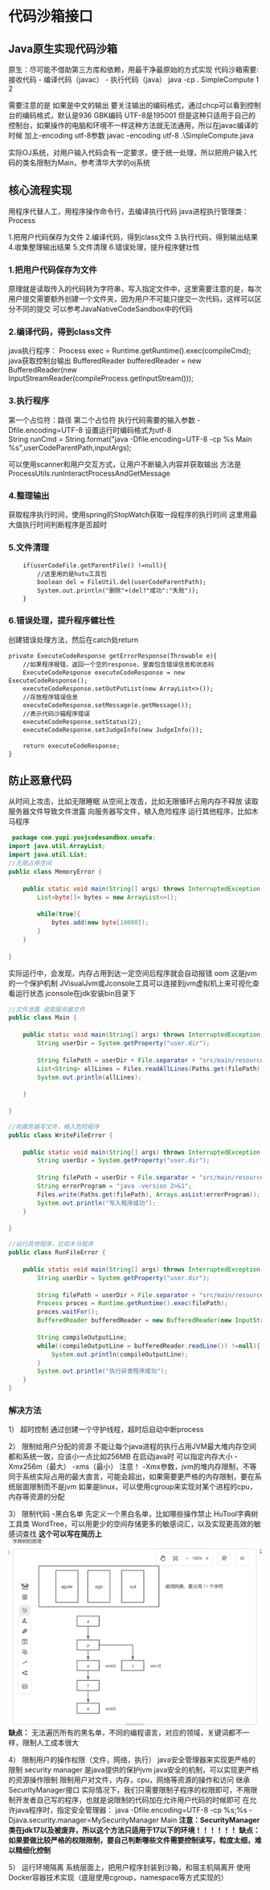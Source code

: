 # 代码沙箱接口

## Java原生实现代码沙箱

原生：尽可能不借助第三方库和依赖，用最干净最原始的方式实现
代码沙箱需要: 接收代码 - 编译代码（javac） - 执行代码（java） java -cp . SimpleCompute 1 2

需要注意的是 如果是中文的输出 要关注输出的编码格式，通过chcp可以看到控制台的编码格式，默认是936 GBK编码 UTF-8是195001
但是这种只适用于自己的控制台，如果操作的电脑和环境不一样这种方法就无法通用，所以在javac编译的时候 加上-encoding utf-8参数   javac -encoding utf-8 .\SimpleCompute.java

实际OJ系统，对用户输入代码会有一定要求，便于统一处理，所以把用户输入代码的类名限制为Main，参考清华大学的oj系统

## 核心流程实现
用程序代替人工，用程序操作命令行，去编译执行代码
java进程执行管理类：Process

1.把用户代码保存为文件
2.编译代码，得到class文件
3.执行代码，得到输出结果
4.收集整理输出结果
5.文件清理
6.错误处理，提升程序健壮性

### 1.把用户代码保存为文件
 原理就是读取传入的代码转为字符串，写入指定文件中，这里需要注意的是，每次用户提交需要额外创建一个文件夹，因为用户不可能只提交一次代码，这样可以区分不同的提交
 可以参考JavaNativeCodeSandbox中的代码
 
### 2.编译代码，得到class文件
java执行程序：            Process exec = Runtime.getRuntime().exec(compileCmd);
java获取控制台输出          BufferedReader bufferedReader = new BufferedReader(new InputStreamReader(compileProcess.getInputStream()));


### 3.执行程序
第一个占位符：路径 第二个占位符 执行代码需要的输入参数 -Dfile.encoding=UTF-8 设置运行时编码格式为utf-8   
String runCmd = String.format("java -Dfile.encoding=UTF-8 -cp %s Main %s",userCodeParentPath,inputArgs);

可以使用scanner和用户交互方式，让用户不断输入内容并获取输出 方法是ProcessUtils.runInteractProcessAndGetMessage

### 4.整理输出
获取程序执行时间，使用spring的StopWatch获取一段程序的执行时间 这里用最大值执行时间判断程序是否超时


### 5.文件清理
        if(userCodeFile.getParentFile() !=null){
            //这里用的是hutu工具包
            boolean del = FileUtil.del(userCodeParentPath);
            System.out.println("删除"+(del?"成功":"失败"));
        }

### 6.错误处理，提升程序健壮性
创建错误处理方法，然后在catch处return

    private ExecuteCodeResponse getErrorResponse(Throwable e){
        //如果程序报错，返回一个空的response，里面包含错误信息和状态码
        ExecuteCodeResponse executeCodeResponse = new ExecuteCodeResponse();
        executeCodeResponse.setOutPutList(new ArrayList<>());
        //存放程序错误信息
        executeCodeResponse.setMessage(e.getMessage());
        //表示代码沙箱程序错误
        executeCodeResponse.setStatus(2);
        executeCodeResponse.setJudgeInfo(new JudgeInfo());

        return executeCodeResponse;
    }


## 防止恶意代码
 从时间上攻击，比如无限睡眠
 从空间上攻击，比如无限循环占用内存不释放
 读取服务器文件导致文件泄露
 向服务器写文件，植入危险程序
 运行其他程序，比如木马程序

```java
 package com.yupi.yuojcodesandbox.unsafe;
import java.util.ArrayList;
import java.util.List;
//无限占用空间
public class MemoryError {

    public static void main(String[] args) throws InterruptedException {
        List<byte[]> bytes = new ArrayList<>();

        while(true){
            bytes.add(new byte[10000]);
        }
    }

}
```

实际运行中，会发现，内存占用到达一定空间后程序就会自动报错 oom 这是jvm的一个保护机制
JVisualJvm或Jconsole工具可以连接到jvm虚拟机上来可视化查看运行状态 jconsole在jdk安装bin目录下

```java
//文件泄露 读取服务器文件
public class Main {

    public static void main(String[] args) throws InterruptedException, IOException {
        String userDir = System.getProperty("user.dir");

        String filePath = userDir + File.separator + "src/main/resources/application.yml";
        List<String> allLines = Files.readAllLines(Paths.get(filePath));
        System.out.println(allLines);

    }

}
```

```java
//向服务器写文件，植入危险程序
public class WriteFileError {

    public static void main(String[] args) throws InterruptedException, IOException {
        String userDir = System.getProperty("user.dir");

        String filePath = userDir + File.separator + "src/main/resources/木马程序.bat";
        String errorProgram = "java -version 2>&1";
        Files.write(Paths.get(filePath), Arrays.asList(errorProgram));
        System.out.println("写入程序成功");
    }

}
```

```java
//运行其他程序，比如木马程序
public class RunFileError {

    public static void main(String[] args) throws InterruptedException, IOException {
        String userDir = System.getProperty("user.dir");

        String filePath = userDir + File.separator + "src/main/resources/木马程序.bat";
        Process proces = Runtime.getRuntime().exec(filePath);
        proces.waitFor();
        BufferedReader bufferedReader = new BufferedReader(new InputStreamReader(proces.getInputStream()));

        String compileOutputLine;
        while((compileOutputLine = bufferedReader.readLine()) !=null){
            System.out.println(compileOutputLine);
        }
        System.out.println("执行异常程序成功");
    }
}
```





### 解决方法
1） 超时控制 通过创建一个守护线程，超时后自动中断process

2） 限制给用户分配的资源 不能让每个java进程的执行占用JVM最大堆内存空间都和系统一致，应该小一点比如256MB
     在启动java时 可以指定内存大小 -Xmx256m（最大） -xms（最小）
     注意！ -Xmx参数，jvm的堆内存限制，不等同于系统实际占用的最大直言，可能会超出，如果需要更严格的内存限制，要在系统层面限制而不是jvm
     如果是linux，可以使用cgroup来实现对某个进程的cpu，内存等资源的分配

3） 限制代码 -黑白名单
     先定义一个黑白名单，比如哪些操作禁止 HuTool字典树工具类 WordTree，可以用更少的空间存储更多的敏感词汇，以及实现更高效的敏感词查找  **这个可以写在简历上**
 ![](src/image/WordTree原理.jpg)
    **缺点：**  无法遍历所有的黑名单，不同的编程语言，对应的领域，关键词都不一样，限制人工成本很大

4） 限制用户的操作权限（文件，网络，执行）
    java安全管理器来实现更严格的限制 security manager   是java提供的保护jvm java安全的机制，可以实现更严格的资源操作限制
    限制用户对文件，内存，cpu，网络等资源的操作和访问
    继承SecurityManager接口  实际情况下，我们只需要限制子程序的权限即可，不用限制开发者自己写的程序，也就是说限制的代码加在允许用户代码的时候即可
    在允许java程序时，指定安全管理器：
        java -Dfile.encoding=UTF-8 -cp %s;%s -Djava.security.manager=MySecurityManager Main
        **注意：SecurityManager类在jdk17以及被废弃，所以这个方法只适用于17以下的环境！！！！！！**
        **缺点：如果要做比较严格的权限限制，要自己判断哪些文件需要控制读写，粒度太细，难以精细化控制**

5） 运行环境隔离
    系统层面上，把用户程序封装到沙箱，和宿主机隔离开 使用Docker容器技术实现（底层使用cgroup，namespace等方式实现的）

